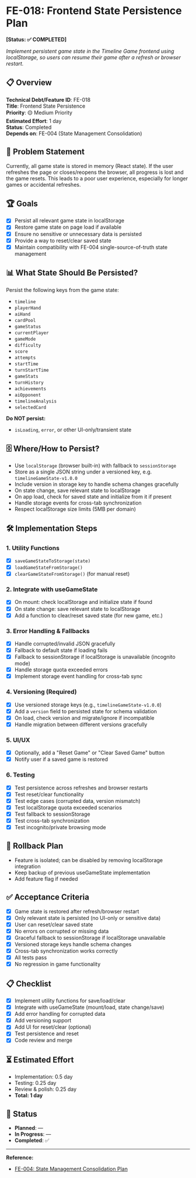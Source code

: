 # FE-018: Frontend State Persistence Plan

**[Status: ✅ COMPLETED]**

*Implement persistent game state in the Timeline Game frontend using localStorage, so users can resume their game after a refresh or browser restart.*

## 📋 Overview

**Technical Debt/Feature ID**: FE-018  
**Title**: Frontend State Persistence  
**Priority**: 🟡 Medium Priority  
**Estimated Effort**: 1 day  
**Status**: Completed  
**Depends on**: FE-004 (State Management Consolidation)

## 🎯 Problem Statement

Currently, all game state is stored in memory (React state). If the user refreshes the page or closes/reopens the browser, all progress is lost and the game resets. This leads to a poor user experience, especially for longer games or accidental refreshes.

## 🏆 Goals
- [x] Persist all relevant game state in localStorage
- [x] Restore game state on page load if available
- [x] Ensure no sensitive or unnecessary data is persisted
- [x] Provide a way to reset/clear saved state
- [x] Maintain compatibility with FE-004 single-source-of-truth state management

## 📊 What State Should Be Persisted?
Persist the following keys from the game state:
- `timeline`
- `playerHand`
- `aiHand`
- `cardPool`
- `gameStatus`
- `currentPlayer`
- `gameMode`
- `difficulty`
- `score`
- `attempts`
- `startTime`
- `turnStartTime`
- `gameStats`
- `turnHistory`
- `achievements`
- `aiOpponent`
- `timelineAnalysis`
- `selectedCard`

**Do NOT persist:**
- `isLoading`, `error`, or other UI-only/transient state

## 🗄️ Where/How to Persist?
- Use `localStorage` (browser built-in) with fallback to `sessionStorage`
- Store as a single JSON string under a versioned key, e.g. `timelineGameState-v1.0.0`
- Include version in storage key to handle schema changes gracefully
- On state change, save relevant state to localStorage
- On app load, check for saved state and initialize from it if present
- Handle storage events for cross-tab synchronization
- Respect localStorage size limits (5MB per domain)

## 🛠️ Implementation Steps

### 1. Utility Functions
- [x] `saveGameStateToStorage(state)`
- [x] `loadGameStateFromStorage()`
- [x] `clearGameStateFromStorage()` (for manual reset)

### 2. Integrate with useGameState
- [x] On mount: check localStorage and initialize state if found
- [x] On state change: save relevant state to localStorage
- [x] Add a function to clear/reset saved state (for new game, etc.)

### 3. Error Handling & Fallbacks
- [x] Handle corrupted/invalid JSON gracefully
- [x] Fallback to default state if loading fails
- [x] Fallback to sessionStorage if localStorage is unavailable (incognito mode)
- [x] Handle storage quota exceeded errors
- [x] Implement storage event handling for cross-tab sync

### 4. Versioning (Required)
- [x] Use versioned storage keys (e.g., `timelineGameState-v1.0.0`)
- [x] Add a `version` field to persisted state for schema validation
- [x] On load, check version and migrate/ignore if incompatible
- [x] Handle migration between different versions gracefully

### 5. UI/UX
- [x] Optionally, add a "Reset Game" or "Clear Saved Game" button
- [x] Notify user if a saved game is restored

### 6. Testing
- [x] Test persistence across refreshes and browser restarts
- [x] Test reset/clear functionality
- [x] Test edge cases (corrupted data, version mismatch)
- [x] Test localStorage quota exceeded scenarios
- [x] Test fallback to sessionStorage
- [x] Test cross-tab synchronization
- [x] Test incognito/private browsing mode

## 🔄 Rollback Plan
- Feature is isolated; can be disabled by removing localStorage integration
- Keep backup of previous useGameState implementation
- Add feature flag if needed

## ✅ Acceptance Criteria
- [x] Game state is restored after refresh/browser restart
- [x] Only relevant state is persisted (no UI-only or sensitive data)
- [x] User can reset/clear saved state
- [x] No errors on corrupted or missing data
- [x] Graceful fallback to sessionStorage if localStorage unavailable
- [x] Versioned storage keys handle schema changes
- [x] Cross-tab synchronization works correctly
- [x] All tests pass
- [x] No regression in game functionality

## 📋 Checklist
- [x] Implement utility functions for save/load/clear
- [x] Integrate with useGameState (mount/load, state change/save)
- [x] Add error handling for corrupted data
- [x] Add versioning support
- [x] Add UI for reset/clear (optional)
- [x] Test persistence and reset
- [x] Code review and merge

## ⏳ Estimated Effort
- Implementation: 0.5 day
- Testing: 0.25 day
- Review & polish: 0.25 day
- **Total: 1 day**

## 📅 Status
- **Planned**: —
- **In Progress**: —
- **Completed**: ✅

---

**Reference:**
- [FE-004: State Management Consolidation Plan](./FE-004-State-Management-Plan.md) 